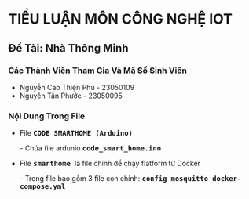 <h1>TIỂU LUẬN MÔN CÔNG NGHỆ IOT</h1>

<h2> Đề Tài: Nhà Thông Minh</h2> 

<h3> Các Thành Viên Tham Gia Và Mã Số Sinh Viên</h3>
<ul>
  <li>Nguyễn Cao Thiện Phú - 23050109</li>
  <li>Nguyễn Tấn Phước - 23050095</li>
</ul>

<h3>Nội Dung Trong File</h3>
<ul>
  <li>File <kbd><b> CODE SMARTHOME (Arduino) </b></kbd></li>
  <p>- Chứa file ardunio <kbd><b> code_smart_home.ino </b></kbd> </p>
  <li>File <kbd><b> smarthome </b></kbd> là file chính để chạy flatform từ Docker</li>
  <p>- Trong file bao gồm 3 file con chính: <kbd><b> config </b></kbd> <kbd><b> mosquitto </b> </kbd> <kbd><b> docker-compose.yml </b></kbd></p>
</ul>
